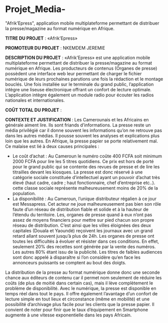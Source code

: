 # Projet_Media-
"Afrik’Epress", application mobile multiplateforme permettant de distribuer  la presse/magazine au format numérique en Afrique.

  
**TITRE DU PROJET** : 		«Afrik’Epress»

**PROMOTEUR DU PROJET** : NKEMDEM JEREMIE

**DESCRIPTION DU PROJET** :	«Afrik’Epress» est une application mobile multiplateforme permettant de distribuer  la presse/magazine au format numérique en Afrique. Les producteurs de contenus (Organes de presse) possèdent une interface web leur permettant de charger le fichier numérique de leurs prochaines parutions  une fois la rédaction et le montage bouclés. Une fois installée sur le terminale du grand public, l’application intègre une liseuse électronique offrant un confort de lecture optimale. L’application intègre également un module radio pour écouter les radios nationales et internationales.  

**COÛT TOTAL DU PROJET** :	

**CONTEXTE ET JUSTIFICATION** :
Les Camerounais et les Africains en générale aiment lire. Ils sont friands d’informations. La presse reste un média privilégié car il donne souvent les informations qu’on ne retrouve pas dans les autres médias. Il pousse souvent les analyses et explications plus loin que les autres. 
En Afrique, la presse papier se porte relativement mal.  Ce malaise est lié à deux causes principales : 
-	Le coût d’achat : Au Cameroun le numéro coûte 400 FCFA soit  minimum 2000 FCFA pour lire les 5 titres quotidiens.  Ce prix est hors de porté pour le grand public qui se contente des revues de presse et de lire les titrailles devant les kiosques. La presse est donc réservé à une catégorie sociale constituée d’intellectuel ayant un pouvoir d’achat très élevé (haut cadre, cadre ;  haut fonctionnaire, chef d’entreprise etc..). cette classe sociale représente malheureusement moins de 20% de la population. 
-	La disponibilité : Au Cameroun, l’unique distributeur régalien à ce jour est Messapress. Cet acteur ne joue malheureusement pas bien son rôle faute d’un réseau de distribution fiable et solide et à la hauteur de l’étendu du territoire. Les, organes de presse quand à eux n’ont pas assez de moyens financiers pour mettre sur pied chacun son propre réseau de distribution. C’est ainsi que les villes éloignées des deux capitales (Douala et Yaoundé) reçoivent les journaux avec un grand retard allant souvent jusqu’à plus de 24h.
Les organes de presse ont toutes les difficultés à évoluer et résister dans ces conditions. En effet, seulement 20% des recettes sont générée par la vente des numéros. Les autres 80% étant issu de la publicité. Les titres de faibles audiences sont donc appelé à disparaître si l’on considère qu’en face les annonceurs puissants se comptent au bout des doigts. 

La distribution de la presse au format numérique donne donc une seconde chance aux éditeurs de contenu car il permet nom seulement de réduire les coûts (de plus de moitié dans certain cas), mais il lève complètement le problème de disponibilité. Avec le numérique, la presse est disponible en temps réel dans tout le pays. Il offre également l’avantage d’un confort de lecture simple en tout lieux et circonstance (même en mobilité) et une possibilité d’archivage plus facile pour les clients que la presse papier. 
Il convient de noter pour finir que le taux d’équipement en Smartphone augmente  à une vitesse exponentielle dans les pays Africain. 

